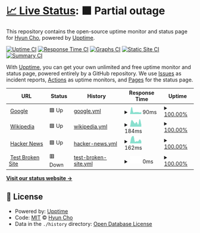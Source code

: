 # [📈 Live Status](https://hyuncho.github.io/upptime-test): <!--live status--> **🟧 Partial outage**

This repository contains the open-source uptime monitor and status page for [Hyun Cho](https://hyuncho.github.io/upptime-test), powered by [Upptime](https://github.com/upptime/upptime).

[![Uptime CI](https://github.com/hyuncho/upptime-test/workflows/Uptime%20CI/badge.svg)](https://github.com/hyuncho/upptime-test/actions?query=workflow%3A%22Uptime+CI%22)
[![Response Time CI](https://github.com/hyuncho/upptime-test/workflows/Response%20Time%20CI/badge.svg)](https://github.com/hyuncho/upptime-test/actions?query=workflow%3A%22Response+Time+CI%22)
[![Graphs CI](https://github.com/hyuncho/upptime-test/workflows/Graphs%20CI/badge.svg)](https://github.com/hyuncho/upptime-test/actions?query=workflow%3A%22Graphs+CI%22)
[![Static Site CI](https://github.com/hyuncho/upptime-test/workflows/Static%20Site%20CI/badge.svg)](https://github.com/hyuncho/upptime-test/actions?query=workflow%3A%22Static+Site+CI%22)
[![Summary CI](https://github.com/hyuncho/upptime-test/workflows/Summary%20CI/badge.svg)](https://github.com/hyuncho/upptime-test/actions?query=workflow%3A%22Summary+CI%22)

With [Upptime](https://upptime.js.org), you can get your own unlimited and free uptime monitor and status page, powered entirely by a GitHub repository. We use [Issues](https://github.com/hyuncho/upptime-test/issues) as incident reports, [Actions](https://github.com/hyuncho/upptime-test/actions) as uptime monitors, and [Pages](https://hyuncho.github.io/upptime-test) for the status page.

<!--start: status pages-->
<!-- This summary is generated by Upptime (https://github.com/upptime/upptime) -->
<!-- Do not edit this manually, your changes will be overwritten -->
<!-- prettier-ignore -->
| URL | Status | History | Response Time | Uptime |
| --- | ------ | ------- | ------------- | ------ |
| <img alt="" src="https://icons.duckduckgo.com/ip3/www.google.com.ico" height="13"> [Google](https://www.google.com) | 🟩 Up | [google.yml](https://github.com/hyuncho/upptime-test/commits/HEAD/history/google.yml) | <details><summary><img alt="Response time graph" src="./graphs/google/response-time-week.png" height="20"> 90ms</summary><br><a href="https://hyuncho.github.io/upptime-test/history/google"><img alt="Response time 108" src="https://img.shields.io/endpoint?url=https%3A%2F%2Fraw.githubusercontent.com%2Fhyuncho%2Fupptime-test%2FHEAD%2Fapi%2Fgoogle%2Fresponse-time.json"></a><br><a href="https://hyuncho.github.io/upptime-test/history/google"><img alt="24-hour response time 91" src="https://img.shields.io/endpoint?url=https%3A%2F%2Fraw.githubusercontent.com%2Fhyuncho%2Fupptime-test%2FHEAD%2Fapi%2Fgoogle%2Fresponse-time-day.json"></a><br><a href="https://hyuncho.github.io/upptime-test/history/google"><img alt="7-day response time 90" src="https://img.shields.io/endpoint?url=https%3A%2F%2Fraw.githubusercontent.com%2Fhyuncho%2Fupptime-test%2FHEAD%2Fapi%2Fgoogle%2Fresponse-time-week.json"></a><br><a href="https://hyuncho.github.io/upptime-test/history/google"><img alt="30-day response time 93" src="https://img.shields.io/endpoint?url=https%3A%2F%2Fraw.githubusercontent.com%2Fhyuncho%2Fupptime-test%2FHEAD%2Fapi%2Fgoogle%2Fresponse-time-month.json"></a><br><a href="https://hyuncho.github.io/upptime-test/history/google"><img alt="1-year response time 108" src="https://img.shields.io/endpoint?url=https%3A%2F%2Fraw.githubusercontent.com%2Fhyuncho%2Fupptime-test%2FHEAD%2Fapi%2Fgoogle%2Fresponse-time-year.json"></a></details> | <details><summary><a href="https://hyuncho.github.io/upptime-test/history/google">100.00%</a></summary><a href="https://hyuncho.github.io/upptime-test/history/google"><img alt="All-time uptime 100.00%" src="https://img.shields.io/endpoint?url=https%3A%2F%2Fraw.githubusercontent.com%2Fhyuncho%2Fupptime-test%2FHEAD%2Fapi%2Fgoogle%2Fuptime.json"></a><br><a href="https://hyuncho.github.io/upptime-test/history/google"><img alt="24-hour uptime 100.00%" src="https://img.shields.io/endpoint?url=https%3A%2F%2Fraw.githubusercontent.com%2Fhyuncho%2Fupptime-test%2FHEAD%2Fapi%2Fgoogle%2Fuptime-day.json"></a><br><a href="https://hyuncho.github.io/upptime-test/history/google"><img alt="7-day uptime 100.00%" src="https://img.shields.io/endpoint?url=https%3A%2F%2Fraw.githubusercontent.com%2Fhyuncho%2Fupptime-test%2FHEAD%2Fapi%2Fgoogle%2Fuptime-week.json"></a><br><a href="https://hyuncho.github.io/upptime-test/history/google"><img alt="30-day uptime 100.00%" src="https://img.shields.io/endpoint?url=https%3A%2F%2Fraw.githubusercontent.com%2Fhyuncho%2Fupptime-test%2FHEAD%2Fapi%2Fgoogle%2Fuptime-month.json"></a><br><a href="https://hyuncho.github.io/upptime-test/history/google"><img alt="1-year uptime 100.00%" src="https://img.shields.io/endpoint?url=https%3A%2F%2Fraw.githubusercontent.com%2Fhyuncho%2Fupptime-test%2FHEAD%2Fapi%2Fgoogle%2Fuptime-year.json"></a></details>
| <img alt="" src="https://icons.duckduckgo.com/ip3/en.wikipedia.org.ico" height="13"> [Wikipedia](https://en.wikipedia.org) | 🟩 Up | [wikipedia.yml](https://github.com/hyuncho/upptime-test/commits/HEAD/history/wikipedia.yml) | <details><summary><img alt="Response time graph" src="./graphs/wikipedia/response-time-week.png" height="20"> 184ms</summary><br><a href="https://hyuncho.github.io/upptime-test/history/wikipedia"><img alt="Response time 198" src="https://img.shields.io/endpoint?url=https%3A%2F%2Fraw.githubusercontent.com%2Fhyuncho%2Fupptime-test%2FHEAD%2Fapi%2Fwikipedia%2Fresponse-time.json"></a><br><a href="https://hyuncho.github.io/upptime-test/history/wikipedia"><img alt="24-hour response time 335" src="https://img.shields.io/endpoint?url=https%3A%2F%2Fraw.githubusercontent.com%2Fhyuncho%2Fupptime-test%2FHEAD%2Fapi%2Fwikipedia%2Fresponse-time-day.json"></a><br><a href="https://hyuncho.github.io/upptime-test/history/wikipedia"><img alt="7-day response time 184" src="https://img.shields.io/endpoint?url=https%3A%2F%2Fraw.githubusercontent.com%2Fhyuncho%2Fupptime-test%2FHEAD%2Fapi%2Fwikipedia%2Fresponse-time-week.json"></a><br><a href="https://hyuncho.github.io/upptime-test/history/wikipedia"><img alt="30-day response time 228" src="https://img.shields.io/endpoint?url=https%3A%2F%2Fraw.githubusercontent.com%2Fhyuncho%2Fupptime-test%2FHEAD%2Fapi%2Fwikipedia%2Fresponse-time-month.json"></a><br><a href="https://hyuncho.github.io/upptime-test/history/wikipedia"><img alt="1-year response time 198" src="https://img.shields.io/endpoint?url=https%3A%2F%2Fraw.githubusercontent.com%2Fhyuncho%2Fupptime-test%2FHEAD%2Fapi%2Fwikipedia%2Fresponse-time-year.json"></a></details> | <details><summary><a href="https://hyuncho.github.io/upptime-test/history/wikipedia">100.00%</a></summary><a href="https://hyuncho.github.io/upptime-test/history/wikipedia"><img alt="All-time uptime 100.00%" src="https://img.shields.io/endpoint?url=https%3A%2F%2Fraw.githubusercontent.com%2Fhyuncho%2Fupptime-test%2FHEAD%2Fapi%2Fwikipedia%2Fuptime.json"></a><br><a href="https://hyuncho.github.io/upptime-test/history/wikipedia"><img alt="24-hour uptime 100.00%" src="https://img.shields.io/endpoint?url=https%3A%2F%2Fraw.githubusercontent.com%2Fhyuncho%2Fupptime-test%2FHEAD%2Fapi%2Fwikipedia%2Fuptime-day.json"></a><br><a href="https://hyuncho.github.io/upptime-test/history/wikipedia"><img alt="7-day uptime 100.00%" src="https://img.shields.io/endpoint?url=https%3A%2F%2Fraw.githubusercontent.com%2Fhyuncho%2Fupptime-test%2FHEAD%2Fapi%2Fwikipedia%2Fuptime-week.json"></a><br><a href="https://hyuncho.github.io/upptime-test/history/wikipedia"><img alt="30-day uptime 100.00%" src="https://img.shields.io/endpoint?url=https%3A%2F%2Fraw.githubusercontent.com%2Fhyuncho%2Fupptime-test%2FHEAD%2Fapi%2Fwikipedia%2Fuptime-month.json"></a><br><a href="https://hyuncho.github.io/upptime-test/history/wikipedia"><img alt="1-year uptime 100.00%" src="https://img.shields.io/endpoint?url=https%3A%2F%2Fraw.githubusercontent.com%2Fhyuncho%2Fupptime-test%2FHEAD%2Fapi%2Fwikipedia%2Fuptime-year.json"></a></details>
| <img alt="" src="https://icons.duckduckgo.com/ip3/news.ycombinator.com.ico" height="13"> [Hacker News](https://news.ycombinator.com) | 🟩 Up | [hacker-news.yml](https://github.com/hyuncho/upptime-test/commits/HEAD/history/hacker-news.yml) | <details><summary><img alt="Response time graph" src="./graphs/hacker-news/response-time-week.png" height="20"> 162ms</summary><br><a href="https://hyuncho.github.io/upptime-test/history/hacker-news"><img alt="Response time 298" src="https://img.shields.io/endpoint?url=https%3A%2F%2Fraw.githubusercontent.com%2Fhyuncho%2Fupptime-test%2FHEAD%2Fapi%2Fhacker-news%2Fresponse-time.json"></a><br><a href="https://hyuncho.github.io/upptime-test/history/hacker-news"><img alt="24-hour response time 113" src="https://img.shields.io/endpoint?url=https%3A%2F%2Fraw.githubusercontent.com%2Fhyuncho%2Fupptime-test%2FHEAD%2Fapi%2Fhacker-news%2Fresponse-time-day.json"></a><br><a href="https://hyuncho.github.io/upptime-test/history/hacker-news"><img alt="7-day response time 162" src="https://img.shields.io/endpoint?url=https%3A%2F%2Fraw.githubusercontent.com%2Fhyuncho%2Fupptime-test%2FHEAD%2Fapi%2Fhacker-news%2Fresponse-time-week.json"></a><br><a href="https://hyuncho.github.io/upptime-test/history/hacker-news"><img alt="30-day response time 294" src="https://img.shields.io/endpoint?url=https%3A%2F%2Fraw.githubusercontent.com%2Fhyuncho%2Fupptime-test%2FHEAD%2Fapi%2Fhacker-news%2Fresponse-time-month.json"></a><br><a href="https://hyuncho.github.io/upptime-test/history/hacker-news"><img alt="1-year response time 298" src="https://img.shields.io/endpoint?url=https%3A%2F%2Fraw.githubusercontent.com%2Fhyuncho%2Fupptime-test%2FHEAD%2Fapi%2Fhacker-news%2Fresponse-time-year.json"></a></details> | <details><summary><a href="https://hyuncho.github.io/upptime-test/history/hacker-news">100.00%</a></summary><a href="https://hyuncho.github.io/upptime-test/history/hacker-news"><img alt="All-time uptime 100.00%" src="https://img.shields.io/endpoint?url=https%3A%2F%2Fraw.githubusercontent.com%2Fhyuncho%2Fupptime-test%2FHEAD%2Fapi%2Fhacker-news%2Fuptime.json"></a><br><a href="https://hyuncho.github.io/upptime-test/history/hacker-news"><img alt="24-hour uptime 100.00%" src="https://img.shields.io/endpoint?url=https%3A%2F%2Fraw.githubusercontent.com%2Fhyuncho%2Fupptime-test%2FHEAD%2Fapi%2Fhacker-news%2Fuptime-day.json"></a><br><a href="https://hyuncho.github.io/upptime-test/history/hacker-news"><img alt="7-day uptime 100.00%" src="https://img.shields.io/endpoint?url=https%3A%2F%2Fraw.githubusercontent.com%2Fhyuncho%2Fupptime-test%2FHEAD%2Fapi%2Fhacker-news%2Fuptime-week.json"></a><br><a href="https://hyuncho.github.io/upptime-test/history/hacker-news"><img alt="30-day uptime 100.00%" src="https://img.shields.io/endpoint?url=https%3A%2F%2Fraw.githubusercontent.com%2Fhyuncho%2Fupptime-test%2FHEAD%2Fapi%2Fhacker-news%2Fuptime-month.json"></a><br><a href="https://hyuncho.github.io/upptime-test/history/hacker-news"><img alt="1-year uptime 100.00%" src="https://img.shields.io/endpoint?url=https%3A%2F%2Fraw.githubusercontent.com%2Fhyuncho%2Fupptime-test%2FHEAD%2Fapi%2Fhacker-news%2Fuptime-year.json"></a></details>
| <img alt="" src="https://icons.duckduckgo.com/ip3/thissitedoesnotexist.koj.co.ico" height="13"> [Test Broken Site](https://thissitedoesnotexist.koj.co) | 🟥 Down | [test-broken-site.yml](https://github.com/hyuncho/upptime-test/commits/HEAD/history/test-broken-site.yml) | <details><summary><img alt="Response time graph" src="./graphs/test-broken-site/response-time-week.png" height="20"> 0ms</summary><br><a href="https://hyuncho.github.io/upptime-test/history/test-broken-site"><img alt="Response time 0" src="https://img.shields.io/endpoint?url=https%3A%2F%2Fraw.githubusercontent.com%2Fhyuncho%2Fupptime-test%2FHEAD%2Fapi%2Ftest-broken-site%2Fresponse-time.json"></a><br><a href="https://hyuncho.github.io/upptime-test/history/test-broken-site"><img alt="24-hour response time 0" src="https://img.shields.io/endpoint?url=https%3A%2F%2Fraw.githubusercontent.com%2Fhyuncho%2Fupptime-test%2FHEAD%2Fapi%2Ftest-broken-site%2Fresponse-time-day.json"></a><br><a href="https://hyuncho.github.io/upptime-test/history/test-broken-site"><img alt="7-day response time 0" src="https://img.shields.io/endpoint?url=https%3A%2F%2Fraw.githubusercontent.com%2Fhyuncho%2Fupptime-test%2FHEAD%2Fapi%2Ftest-broken-site%2Fresponse-time-week.json"></a><br><a href="https://hyuncho.github.io/upptime-test/history/test-broken-site"><img alt="30-day response time 0" src="https://img.shields.io/endpoint?url=https%3A%2F%2Fraw.githubusercontent.com%2Fhyuncho%2Fupptime-test%2FHEAD%2Fapi%2Ftest-broken-site%2Fresponse-time-month.json"></a><br><a href="https://hyuncho.github.io/upptime-test/history/test-broken-site"><img alt="1-year response time 0" src="https://img.shields.io/endpoint?url=https%3A%2F%2Fraw.githubusercontent.com%2Fhyuncho%2Fupptime-test%2FHEAD%2Fapi%2Ftest-broken-site%2Fresponse-time-year.json"></a></details> | <details><summary><a href="https://hyuncho.github.io/upptime-test/history/test-broken-site">100.00%</a></summary><a href="https://hyuncho.github.io/upptime-test/history/test-broken-site"><img alt="All-time uptime 100.00%" src="https://img.shields.io/endpoint?url=https%3A%2F%2Fraw.githubusercontent.com%2Fhyuncho%2Fupptime-test%2FHEAD%2Fapi%2Ftest-broken-site%2Fuptime.json"></a><br><a href="https://hyuncho.github.io/upptime-test/history/test-broken-site"><img alt="24-hour uptime 100.00%" src="https://img.shields.io/endpoint?url=https%3A%2F%2Fraw.githubusercontent.com%2Fhyuncho%2Fupptime-test%2FHEAD%2Fapi%2Ftest-broken-site%2Fuptime-day.json"></a><br><a href="https://hyuncho.github.io/upptime-test/history/test-broken-site"><img alt="7-day uptime 100.00%" src="https://img.shields.io/endpoint?url=https%3A%2F%2Fraw.githubusercontent.com%2Fhyuncho%2Fupptime-test%2FHEAD%2Fapi%2Ftest-broken-site%2Fuptime-week.json"></a><br><a href="https://hyuncho.github.io/upptime-test/history/test-broken-site"><img alt="30-day uptime 100.00%" src="https://img.shields.io/endpoint?url=https%3A%2F%2Fraw.githubusercontent.com%2Fhyuncho%2Fupptime-test%2FHEAD%2Fapi%2Ftest-broken-site%2Fuptime-month.json"></a><br><a href="https://hyuncho.github.io/upptime-test/history/test-broken-site"><img alt="1-year uptime 100.00%" src="https://img.shields.io/endpoint?url=https%3A%2F%2Fraw.githubusercontent.com%2Fhyuncho%2Fupptime-test%2FHEAD%2Fapi%2Ftest-broken-site%2Fuptime-year.json"></a></details>

<!--end: status pages-->

[**Visit our status website →**](https://hyuncho.github.io/upptime-test)

## 📄 License

- Powered by: [Upptime](https://github.com/upptime/upptime)
- Code: [MIT](./LICENSE) © [Hyun Cho](https://hyuncho.github.io/upptime-test)
- Data in the `./history` directory: [Open Database License](https://opendatacommons.org/licenses/odbl/1-0/)
